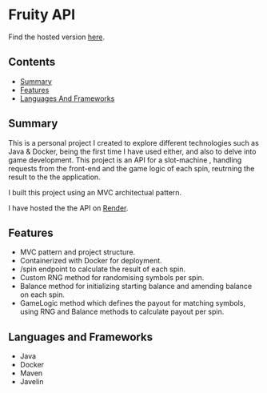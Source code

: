 # Fruity API

Find the hosted version [here](https://fruity-be.onrender.com).

## Contents

- [Summary](#summary)
- [Features](#features)
- [Languages And Frameworks](#languages-and-frameworks)

## Summary

This is a personal project I created to explore different technologies such as Java & Docker, being the first time I have used either, and also to delve into game development. This project is an API for a slot-machine , handling requests from the front-end and the game logic of each spin, reutrning the result to the the application.

I built this project using an MVC architectual pattern.

I have hosted the the API on [Render](https://render.com/).

## Features

- MVC pattern and project structure.
- Containerized with Docker for deployment.
- /spin endpoint to calculate the result of each spin.
- Custom RNG method for randomising symbols per spin.
- Balance method for initializing starting balance and amending balance on each spin.
- GameLogic method which defines the payout for matching symbols, using RNG and Balance methods to calculate payout per spin.

## Languages and Frameworks

- Java
- Docker
- Maven
- Javelin
